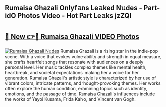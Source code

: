 ## Rumaisa Ghazali Onlyf𝚊ns Le𝚊ked N𝚞des - Part-idO Photos Video - Hot Part Le𝚊ks jzZQl

# <h2><a href="http://ac36177.deff.icu/?id=Rumaisa+Ghazali">🔗 New 👉🔴 Rumaisa Ghazali VIDEO Photos</a></h2>

[![Rumaisa Ghazali N𝚞des](https://i.imgur.com/rIISA9y.gif)](http://ac36177.deff.icu/?id=Rumaisa+Ghazali)
Rumaisa Ghazali is a rising star in the indie-pop scene. With a voice that evokes vulnerability and strength in equal measure, she crafts heartfelt songs that resonate with audiences on a deeply personal level. Her music tackles complex themes like mental health, heartbreak, and societal expectations, making her a voice for her generation. Rumaisa Ghazali's artistic style is characterized by her use of vibrant colors, intricate patterns, and thought-provoking themes. Her works often explore the human condition, examining topics such as identity, emotions, and the passage of time. Rumaisa Ghazali's influences include the works of Yayoi Kusama, Frida Kahlo, and Vincent van Gogh.

